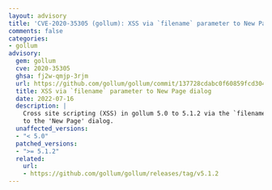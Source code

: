 ```yaml
---
layout: advisory
title: 'CVE-2020-35305 (gollum): XSS via `filename` parameter to New Page dialog'
comments: false
categories:
- gollum
advisory:
  gem: gollum
  cve: 2020-35305
  ghsa: fj2w-qmjp-3rjm
  url: https://github.com/gollum/gollum/commit/137728cdabc0f60859fcd30404ad2b8fff6ef715
  title: XSS via `filename` parameter to New Page dialog
  date: 2022-07-16
  description: |
    Cross site scripting (XSS) in gollum 5.0 to 5.1.2 via the `filename` parameter
    to the 'New Page' dialog.
  unaffected_versions:
  - "< 5.0"
  patched_versions:
  - ">= 5.1.2"
  related:
    url:
    - https://github.com/gollum/gollum/releases/tag/v5.1.2
---
```


